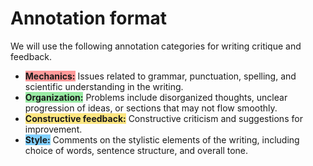 # Annotation format

We will use the following annotation categories for writing critique and feedback.

- <span style="background-color: #ff9999; font-weight: bold;">Mechanics:</span>
    Issues related to grammar, punctuation, spelling, and scientific understanding in the writing.
- <span style="background-color: #99eba4; font-weight: bold;">Organization:</span>
    Problems include disorganized thoughts, unclear progression of ideas, or sections that may not flow smoothly.
- <span style="background-color: #fce680; font-weight: bold;">Constructive feedback:</span>
    Constructive criticism and suggestions for improvement.
- <span style="background-color: #80d0ff; font-weight: bold;">Style:</span>
    Comments on the stylistic elements of the writing, including choice of words, sentence structure, and overall tone.
